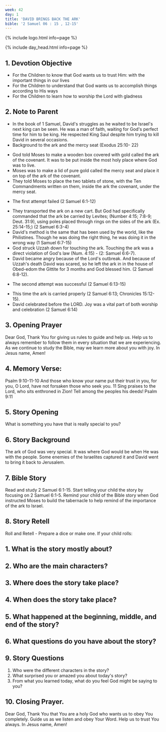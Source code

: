 ```yaml
---
week: 42
day: 1
title: 'DAVID BRINGS BACK THE ARK'
bible: '2 Samuel 06 : 15 , 12-15'
---
```



{% include logo.html info=page %}

{% include day_head.html info=page %}

## 1. Devotion Objective
- For the Children to know that God wants us to trust Him: with the important things in our lives
- For the Children to understand that God wants us to accomplish things according to His ways
- For the Children to learn how to worship the Lord with gladness

## 2. Note to Parent
* In the book of 1 Samuel, David's struggles as he waited to be Israel's next king can be seen. He was a man of faith, waiting for God's perfect time for him to be king. He respected King Saul despite him trying to kill David in several occasions.
* Background to the ark and the mercy seat (Exodus 25:10- 22)
- God told Moses to make a wooden box covered with gold called the ark of the covenant. It was to be put inside the most holy place where God was to live.
- Moses was to make a lid of pure gold called the mercy seat and place it on top of the ark of the covenant.
- They told Moses to place the two tablets of stone, with the Ten Commandments written on them, inside the ark the covenant, under the mercy seat.
* The first attempt failed (2 Samuel 6:1-12)
- They transported the ark on a new cart. But God had specifically commanded that the ark be carried by Levites; (Number 4:15; 7:8-9; Deut. 31:9), using poles placed through rings on the sides of the ark (Ex. 25:14-15;) (2 Samuel 6:3-4)
- David's method is the same that has been used by the world, like the Philistines. Though he was doing the right thing, he was doing it in the wrong way (1 Samuel 6:7-15)
- God struck Uzzah down for touching the ark. Touching the ark was a direct violation of God's law (Num. 4:15) - (2: Samuel 6:6-7).
- David became angry because of the Lord's outbreak. And because of Uzzah's death David was scared, so he left the ark in in the house of Obed-edom the Gittite for 3 months and God blessed him. (2 Samuel 6:8-12).
* The second attempt was successful (2 Samuel 6:13-15)
- This time the ark is carried properly (2 Samuel 6:13; Chronicles 15:12-15).
- David celebrated before the LORD. Joy was a vital part of both worship and celebration (2 Samuel 6:14)

## 3. Opening Prayer
Dear God, Thank You for giving us rules to guide and help us. Help us to always remember to follow them in every situation that we are experiencing. As we continue to study the Bible, may we learn more about you with joy. In Jesus name, Amen!

## 4. Memory Verse:
Psalm 9:10-11-10 And those who know your name put their trust in you, for you, O Lord, have not forsaken those who seek you. 11 Sing praises to the Lord, who sits enthroned in Zion! Tell among the peoples his deeds! Psalm 9:11

## 5. Story Opening
What is something you have that is really special to you?

## 6. Story Background
The ark of God was very special. It was where God would be when He was with the people. Some enemies of the Israelites captured it and David went to bring it back to Jerusalem.

## 7. Bible Story
Read and study 2 Samuel 6:1-15. Start telling your child the story by focusing on 2 Samuel 6:1-5. Remind your child of the Bible story when God instructed Moses to build the tabernacle to help remind of the importance of the ark to Israel.


## 8. Story Retell
Roll and Retell - Prepare a dice or make one. If your child rolls:
## 1. What is the story mostly about?
## 2. Who are the main characters?
## 3. Where does the story take place?
## 4. When does the story take place?
## 5. What happened at the beginning, middle, and end of the story?
## 6. What questions do you have about the story?

## 9. Story Questions
1. Who were the different characters in the story?
2. What surprised you or amazed you about today's story?
3. From what you learned today, what do you feel God might be saying to you?

## 10. Closing Prayer.
Dear God, Thank You that You are a holy God who wants us to obey You completely. Guide us as we listen and obey Your Word. Help us to trust You always. In Jesus name, Amen!


